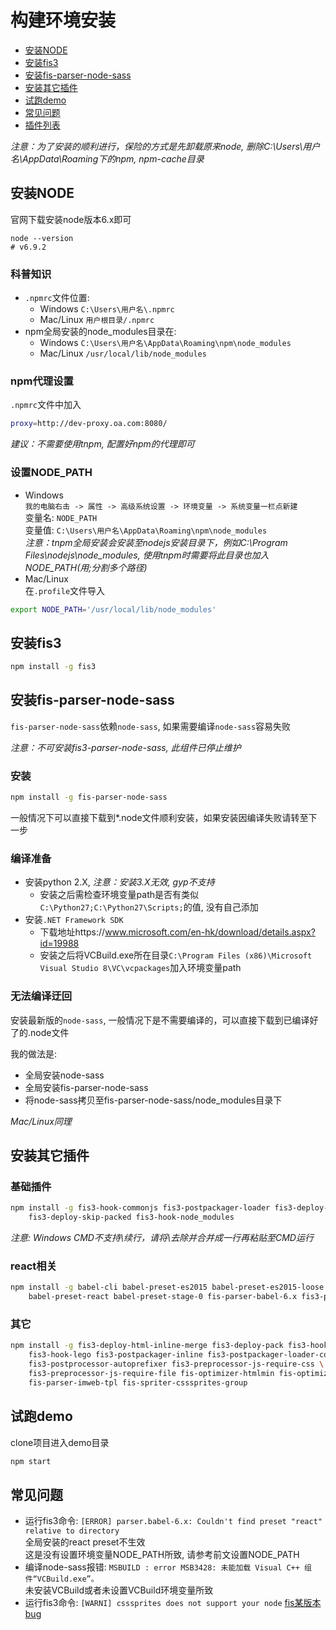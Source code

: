 
# 构建环境安装

- [安装NODE](#安装NODE)
- [安装fis3](#安装fis3)
- [安装fis-parser-node-sass](#安装fis-parser-node-sass)
- [安装其它插件](#安装其它插件)
- [试跑demo](#试跑demo)
- [常见问题](#常见问题)
- [插件列表](Plugins.md)

*注意：为了安装的顺利进行，保险的方式是先卸载原来node, 删除C:\Users\用户名\AppData\Roaming下的npm, npm-cache目录*

## 安装NODE

官网下载安装node版本6.x即可

```
node --version
# v6.9.2
```

### 科普知识

- `.npmrc`文件位置:
    - Windows `C:\Users\用户名\.npmrc`
    - Mac/Linux `用户根目录/.npmrc`
- npm全局安装的node_modules目录在: 
    - Windows `C:\Users\用户名\AppData\Roaming\npm\node_modules`
    - Mac/Linux `/usr/local/lib/node_modules`

### npm代理设置

`.npmrc`文件中加入

```sh
proxy=http://dev-proxy.oa.com:8080/
```

*建议：不需要使用tnpm, 配置好npm的代理即可*

### 设置NODE_PATH

- Windows 
<br>`我的电脑右击 -> 属性 -> 高级系统设置 -> 环境变量 -> 系统变量一栏点新建`
<br>变量名: `NODE_PATH`
<br>变量值: `C:\Users\用户名\AppData\Roaming\npm\node_modules`
<br>*注意：tnpm全局安装会安装至nodejs安装目录下，例如C:\Program Files\nodejs\node_modules, 使用tnpm时需要将此目录也加入NODE_PATH(用;分割多个路径)*
- Mac/Linux
<br>在`.profile`文件导入
```sh
export NODE_PATH='/usr/local/lib/node_modules'
```

## 安装fis3

```sh
npm install -g fis3
```

## 安装fis-parser-node-sass

`fis-parser-node-sass`依赖`node-sass`, 如果需要编译`node-sass`容易失败

*注意：不可安装fis3-parser-node-sass, 此组件已停止维护*

### 安装

```sh
npm install -g fis-parser-node-sass
```

一般情况下可以直接下载到*.node文件顺利安装，如果安装因编译失败请转至下一步

### 编译准备

- 安装python 2.X, *注意：安装3.X无效, gyp不支持*
    - 安装之后需检查环境变量path是否有类似`C:\Python27;C:\Python27\Scripts;`的值, 没有自己添加
- 安装`.NET Framework SDK`
    - 下载地址https://www.microsoft.com/en-hk/download/details.aspx?id=19988
    - 安装之后将VCBuild.exe所在目录`C:\Program Files (x86)\Microsoft Visual Studio 8\VC\vcpackages`加入环境变量path

### 无法编译迂回

安装最新版的`node-sass`, 一般情况下是不需要编译的，可以直接下载到已编译好了的.node文件

我的做法是:
- 全局安装node-sass
- 全局安装fis-parser-node-sass
- 将node-sass拷贝至fis-parser-node-sass/node_modules目录下

*Mac/Linux同理*

## 安装其它插件

### 基础插件

```sh
npm install -g fis3-hook-commonjs fis3-postpackager-loader fis3-deploy-replace \
    fis3-deploy-skip-packed fis3-hook-node_modules
```

*注意: Windows CMD不支持\续行，请将\去除并合并成一行再粘贴至CMD运行*

### react相关

```sh
npm install -g babel-cli babel-preset-es2015 babel-preset-es2015-loose \
    babel-preset-react babel-preset-stage-0 fis-parser-babel-6.x fis3-parser-babel
```

### 其它

```sh
npm install -g fis3-deploy-html-inline-merge fis3-deploy-pack fis3-hook-annotation \
    fis3-hook-lego fis3-postpackager-inline fis3-postpackager-loader-common \
    fis3-postprocessor-autoprefixer fis3-preprocessor-js-require-css \
    fis3-preprocessor-js-require-file fis-optimizer-htmlmin fis-optimizer-png-compressor \
    fis-parser-imweb-tpl fis-spriter-csssprites-group 
```

## 试跑demo

clone项目进入demo目录

```sh
npm start
```

## 常见问题

- 运行fis3命令: `[ERROR] parser.babel-6.x: Couldn't find preset "react" relative to directory`
<br>全局安装的react preset不生效
<br>这是没有设置环境变量NODE_PATH所致, 请参考前文设置NODE_PATH
- 编译node-sass报错: `MSBUILD : error MSB3428: 未能加载 Visual C++ 组件“VCBuild.exe”。`
<br>未安装VCBuild或者未设置VCBuild环境变量所致
- 运行fis3命令: `[WARNI] csssprites does not support your node` [fis某版本bug](https://github.com/fex-team/fis-spriter-csssprites/issues/27#issuecomment-204300858)
